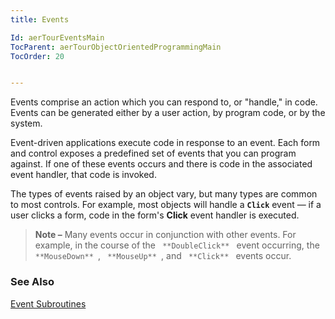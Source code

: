 ```yaml
---
title: Events

Id: aerTourEventsMain
TocParent: aerTourObjectOrientedProgrammingMain
TocOrder: 20


---
```


Events comprise an action which you can respond to, or "handle," in code. Events can be generated either by a user action, by program code, or by the system. 

Event-driven applications execute code in response to an event. Each form and control exposes a predefined set of events that you can program against. If one of these events occurs and there is code in the associated event handler, that code is invoked. 

The types of events raised by an object vary, but many types are common to most controls. For example, most objects will handle a **<code>Click</code>** event — if a user clicks a form, code in the form's **Click** event handler is executed. 
<blockquote class="dtBlock">
                <b class="le">Note &#8211;</b> Many events
                occur in conjunction with other events. For example, in the course of the <code> **DoubleClick** </code>
                event occurring, the <code> **MouseDown** </code>, <code> **MouseUp** </code>, and <code> **Click** </code> events
                occur.
            </blockquote>

### See Also
[Event Subroutines](Event_Subroutines.html) 
